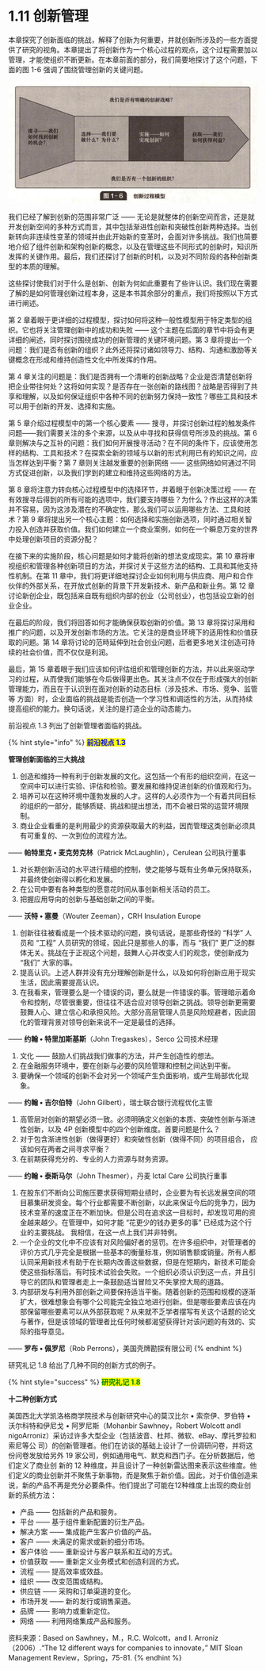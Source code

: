 # 1.11 创新管理

&#x20;       本章探究了创新面临的挑战，解释了创新为何重要，并就创新所涉及的一些方面提供了研究的视角。本章提出了将创新作为一个核心过程的观点，这个过程需要加以管理，才能使组织不断更新。在本章前面的部分，我们简要地探讨了这个问题，下面的图 1-6 强调了围绕管理创新的关键问题。&#x20;

![](../.gitbook/assets/1-6.jpg)

&#x20;       我们已经了解到创新的范围非常广泛 —— 无论是就整体的创新空间而言，还是就开发创新空间的多种方式而言，其中包括渐进性创新和突破性创新两种选择。当创新转向非连续性变革的领域并由此开始新的变革时，会面对许多挑战。我们也简要地介绍了组件创新和架构创新的概念，以及在管理这些不同形式的创新时，知识所发挥的关键作用。最后，我们还探讨了创新的时机，以及对不同阶段的各种创新类型的本质的理解。&#x20;

&#x20;       这些探讨使我们对于什么是创新、创新为何如此重要有了些许认识。我们现在需要了解的是如何管理创新过程本身，这是本书其余部分的重点，我们将按照以下方式进行闸述。&#x20;

&#x20;       第 2 章着眼于更详细的过程模型，探讨如何将这种一般性模型用于特定类型的组织。它也将关注管理创新中的成功和失败 —— 这个主题在后面的章节中将会有更详细的闸述，同时探讨围绕成功的创新管理的关键环境问题。第 3 章将提出一个问题：我们是否有创新的组织？此外还将探讨诸如领导力、结构、沟通和激励等关键概念在形成和维持创造性文化中所发挥的作用。

&#x20;       第 4 章关注的问题是：我们是否拥有一个清晰的创新战略？企业是否清楚创新将把企业带往何处？这将如何实现？是否存在一张创新的路线图？战略是否得到了共享和理解，以及如何保证组织中各种不同的创新努力保持一致性？哪些工具和技术可以用于创新的开发、选择和实施。

&#x20;       第 5 章介绍过程模型中的第一个核心要素 —— 搜寻，并探讨创新过程的触发条件问题——我们需要关注的多个来源，以及从中寻找和获得信号所涉及的挑战。第 6 章则解决与之互补的问题：我们如何开展搜寻活动？在不同的条件下，应该使用怎样的结构、工具和技术？在探索全新的领域与以新的形式利用已有的知识之间，应当怎样达到平衡？第 7 章则关注越发重要的创新网络 —— 这些网络如何通过不同方式促进创新，以及我们学到的建立和维持这些网络的方法。&#x20;

&#x20;       第 8 章将注意力转向核心过程模型中的选择环节，并着眼于创新决策过程 —— 在有效搜寻后得到的所有可能的选项中，我们要支持哪些？为什么？作出这样的决策并不容易，因为这涉及潜在的不确定性，那么我们可以运用哪些方法、工具和技术？第 9 章将提出另一个核心主题：如何选择和实施创新选项，同时通过相关智力投入创造并获取价值。我们如何建立一个商业案例，如何在一个瞬息万变的世界中处理创新项目的资源分配？&#x20;

&#x20;       在接下来的实施阶段，核心问题是如何才能将创新的想法变成现实。第 10 章将审视组织和管理各种创新项目的方法，并探讨关于这些方法的结构、工具和其他支持性机制。在第 11 章中，我们将更详细地探讨企业如何利用与供应商、用户和合作伙伴的外部关系，在开放式创新的背景下开发新技术、新产品和新业务。第 12 章讨论新创企业，既包括来自既有组织内部的创业（公司创业），也包括设立新的创业企业。&#x20;

&#x20;       在最后的阶段，我们将回答如何才能确保获取创新的价值。第 13 章将探讨采用和推广的问题，以及开发创新市场的方法。它关注的是商业环境下的适用性和价值获取的问题。第 14 章将讨论的范時延伸到社会创业问题，后者更多地关注创造可持续的社会价值，而不仅仅是利润。&#x20;

&#x20;       最后，第 15 章着眼于我们应该如何评估组织和管理创新的方法，并以此来驱动学习的过程，从而使我们能够在今后做得更出色。其关注点不仅在于形成强大的创新管理能力，而且在于认识到在面对创新的动态目标（涉及技术、市场、竞争、监管等 方面）时，企业面临的挑战是能否创造一个学习性和调适性的方法，从而持续提高组织的能力。换句话说，关注的是打造企业的动态能力。

&#x20;       前沿视点 1.3 列出了创新管理者面临的挑战。&#x20;

{% hint style="info" %}
<mark style="color:blue;">**前沿视点 1.3**</mark>

&#x20;                                                           **管理创新面临的三大挑战**         &#x20;

1. 创造和维持一种有利于创新发展的文化。这包括一个有形的组织空间，在这一空间中可以进行实验、评估和检验。要发展和维持促进创新的价值观和行为。
2. 培养可以在这种环境中蓬勃发展的人才。这样的人必须作为一个有着共同目标的组织的一部分，能够质疑、挑战和提出想法，而不会被日常的运营环境限制。&#x20;
3. 商业企业看重的是利用最少的资源获取最大的利益，因而管理这类创新必须具有可重复的、一次到位的流程方法。&#x20;

&#x20;                      —— **帕特里克 • 麦克劳克林**（Patrick McLaughlin），Cerulean 公司执行董事&#x20;



1. 对长期创新活动的水平进行精细的控制，使之能够与既有业务单元保持联系，并最终使创新得以孵化和发展。&#x20;
2. 在公司中要有各种类型的愿意花时间从事创新相关活动的员工。&#x20;
3. 把握应用导向的创新与基础创新之间的平衡。&#x20;

&#x20;                                              —— **沃特 • 塞曼**（Wouter Zeeman），CRH Insulation Europe&#x20;



1. 创新往往被看成是一个技术驱动的问题，换句话说，是那些奇怪的 “科学” 人员和 “工程” 人员研究的领域，因此只是那些人的事，而与 “我们” 更广泛的群体无关。挑战在于正视这个问题，鼓舞人心并改变人们的观念，使创新成为 “我们” 大家的事。
2. 提高认识。上述人群并没有充分理解创新是什么，以及如何将创新应用于现实生活，因此需要提高认识。
3. 在我看来，管理要么是一个错误的词，要么就是一件错误的事。管理暗示着命令和控制，尽管很重要，但往往不适合应对领导创新之挑战。领导创新更需要鼓舞人心、建立信心和承担风险。大部分高层管理人员是风险规避者，因此固化的管理背景对领导创新来说不一定是最佳的选择。&#x20;

&#x20;                                     —— **约翰 • 特里加斯基斯**（John Tregaskes），Serco 公司技术经理&#x20;



1. 文化 —— 鼓励人们挑战我们做事的方法，并产生创造性的想法。&#x20;
2. 在金融服务环境中，要在创新与必要的风险管理和控制之间达到平衡。&#x20;
3. 要确保一个领域的创新不会对另一个领域产生负面影响，或产生局部优化现象。&#x20;

&#x20;                                       —— **约翰 • 吉尔伯特**（John Gilbert），瑞士联合银行流程优化主管&#x20;



1. 高管层对创新的期望必须一致。必须明确定义创新的本质、突破性创新与渐进性创新，以及 4P 创新模型中的四个创新维度。首要问题是什么？&#x20;
2. 对于包含渐进性创新（做得更好）和突破性创新（做得不同）的项目组合， 应该如何在两者之间寻求平衡？&#x20;
3. 在前期获得充分的、专业的人力资源与财务资源。&#x20;

&#x20;                                —— **约翰 • 泰斯马尔**（John Thesmer），丹麦 Ictal Care 公司执行重事&#x20;



1. 在股东们不断向公司施压要求获得短期业绩时，企业要为有长远发展空间的项目慕集研发资金。每个行业都需要不断创新，以此来保证今后的竞争力，因为技术变革的速度正在不断加快。但是公司在追求这一目标时，却发现可用的资金越来越少。在管理中，如何才能 “花更少的钱办更多的事” 已经成为这个行业的主要挑战。 我相信，在这一点上我们并非特例。&#x20;
2. 一个企业的文化中不应该有对风险偏好者的惩罚。在许多组织中，对管理者的评价方式几乎完全是根据一些基本的衡量标准，例如销售额或销量。所有人都认同采用新技术有助于在长期内改善这些数据，但是在短期内，新技术可能会使这些指标落后。有时技术试验会失败。一个组织必须认识到这一点，并且引导它的团队和管理者走上一条鼓励适当冒险又不失掌控大局的道路。&#x20;
3. 内部研发与利用外部创新之间要保持适当平衡。随着创新的范围和规模的逐渐 扩大，很难想象会有哪个公司能完全独立地进行创新。但是哪些要素应该在内部保留哪些要素可以从外部获取呢？从来就不乏学者摆写有关这个话题的论文与著作，但是该领域的管理者比任何时候都渴望获得针对该问题的有效的、实际的指导意见。&#x20;

&#x20;                                                  —— **罗布 • 佩罗尼**（Rob Perrons），美国壳牌勘探有限公司
{% endhint %}



&#x20;  研究礼记 1.8 给出了几种不同的创新方式的例子。&#x20;

{% hint style="success" %}
<mark style="color:green;">**研究礼记 1.8**</mark>

&#x20;                                                                **十二种创新方式**         &#x20;

&#x20;       美国西北大学凯洛格商学院技术与创新研究中心的莫汉比尔 • 索奈伊、罗伯特 • 沃尔科特和伊尼戈 • 阿罗尼斯（Mohanbir Sawhney，Robert Wolcott andI nigoArroniz）采访过许多大型企业（包括波音、杜邦、微软、eBay、摩托罗拉和索尼等公 司）的创新管理者。他们在访谈的基础上设计了一份调研问卷，并将这份问卷发放给另外 19 家公司，例如通用电气、默克和西门子。在分析数据后，他们定义了商业创 新的 12 种维度，并且设计了一种创新雷达图来表示这些维度。他们定义的商业创新并不聚焦于新事物，而是聚焦于新价值。因此，对于价值创造来说，新的产品不再是充分必要条件。他们提出了可能在12种维度上出现的商业创新的系统方法：

* 产品 —— 包括新的产品和服务。&#x20;
* 平台 —— 基于组件重新配置的衍生产品。&#x20;
* 解决方案 —— 集成能产生客户价值的产品。&#x20;
* 客户 —— 未满足的需求或新的细分市场。
* 客户体验 —— 重新设计与客户联系和互动的方式。&#x20;
* 价值获取 —— 重新定义业务模式和创造利润的方式。&#x20;
* 流程 —— 提高效率或效益。&#x20;
* 组织 —— 改变范围或结构。
* 供应链 —— 采购和订单渠道的变化。&#x20;
* 市场开发 —— 新的发行或销售渠道。
* 品牌 —— 影响力或重新定位。
* 网络 —— 利用网络集成产品和服务。



资料来源：Based on Sawhney，M.，R.C. Wolcott，and I. Arroniz（2006）.“The 12 different ways for companies to innovate，” MIT Sloan Management Review，Spring，75-81.
{% endhint %}

